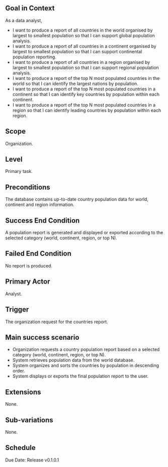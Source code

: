 ## Goal in Context
As a data analyst,
- I want to produce a report of all countries in the world organised by largest to smallest population so that I can support global population analysis.
- I want to produce a report of all countries in a continent organised by largest to smallest population so that I can support continental population reporting.
- I want to produce a report of all countries in a region organised by largest to smallest population so that I can support regional population analysis.
- I want to produce a report of the top N most populated countries in the world so that I can identify the largest nations by population.
- I want to produce a report of the top N most populated countries in a continent so that I can identify key countries by population within each continent.
- I want to produce a report of the top N most populated countries in a region so that I can identify leading countries by population within each region.

## Scope
Organization.

## Level
Primary task.

## Preconditions
The database contains up-to-date country population data for world, continent and region information.

## Success End Condition
A population report is generated and displayed or exported according to the 
selected category (world, continent, region, or top N).

## Failed End Condition
No report is produced.

## Primary Actor
Analyst.

## Trigger 
The organization request for the countries report.

## Main success scenario
- Organization requests a country population report based on a selected category (world, continent, region, or top N).
- System retrieves population data from the world database.
- System organizes and sorts the countries by population in descending order.
- System displays or exports the final population report to the user.

## Extensions
None.

## Sub-variations 
None.

## Schedule
Due Date: Release v0.1.0.1